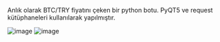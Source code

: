 Anlık olarak BTC/TRY fiyatını çeken bir python botu.
PyQT5 ve request kütüphaneleri kullanılarak yapılmıştır.

![image](https://github.com/Durgun17/BTC-TRY-Price/assets/120736801/c3954c87-60de-47bd-9622-4a9e4dfc8719)
![image](https://github.com/Durgun17/BTC-TRY-Price/assets/120736801/2e0de62a-3abb-43ea-8a95-f3f48f7db3e1)

